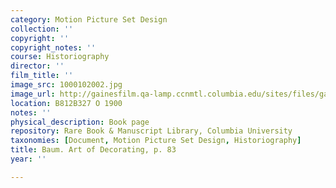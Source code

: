 ```yaml
---
category: Motion Picture Set Design
collection: ''
copyright: ''
copyright_notes: ''
course: Historiography
director: ''
film_title: ''
image_src: 1000102002.jpg
image_url: http://gainesfilm.qa-lamp.ccnmtl.columbia.edu/sites/files/gainesfilm/images/1000102002.jpg
location: B812B327 O 1900
notes: ''
physical_description: Book page
repository: Rare Book & Manuscript Library, Columbia University
taxonomies: [Document, Motion Picture Set Design, Historiography]
title: Baum. Art of Decorating, p. 83
year: ''

---
```

